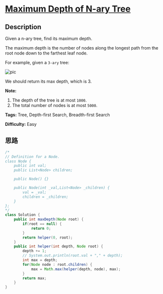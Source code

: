 # [Maximum Depth of N-ary Tree][title]

## Description

Given a n-ary tree, find its maximum depth.

The maximum depth is the number of nodes along the longest path from the root node down to the farthest leaf node.

For example, given a `3-ary` tree:

![pic](https://assets.leetcode.com/uploads/2018/10/12/narytreeexample.png)

We should return its max depth, which is 3.

**Note:**

1. The depth of the tree is at most `1000`.
2. The total number of nodes is at most `5000`.


**Tags:** Tree, Depth-first Search, Breadth-first Search

**Difficulty:** Easy

## 思路

``` java
/*
// Definition for a Node.
class Node {
    public int val;
    public List<Node> children;

    public Node() {}

    public Node(int _val,List<Node> _children) {
        val = _val;
        children = _children;
    }
};
*/
class Solution {
    public int maxDepth(Node root) {
        if(root == null) {
            return 0;
        }
        return helper(0, root);
    }
    public int helper(int depth, Node root) {
        depth += 1;
        // System.out.println(root.val + "," + depth);
        int max = depth;
        for(Node node : root.children) {
            max = Math.max(helper(depth, node), max);
        }
        return max;
    }
}
```

[title]: https://leetcode.com/problems/maximum-depth-of-n-ary-tree
